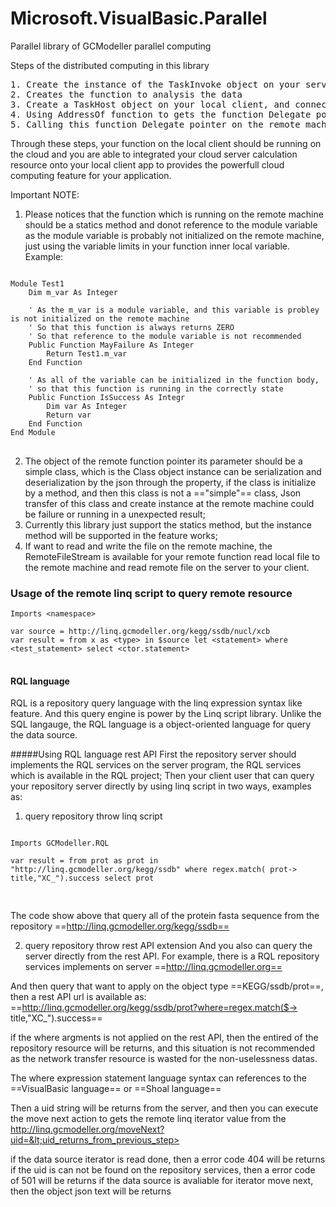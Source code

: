 # Microsoft.VisualBasic.Parallel
Parallel library of GCModeller parallel computing


Steps of the distributed computing in this library

<pre>
1. Create the instance of the TaskInvoke object on your server side program
2. Creates the function to analysis the data
3. Create a TaskHost object on your local client, and connect to the remote through IPEndPoint
4. Using AddressOf function to gets the function Delegate pointer of your target function which is want to running on the remote.
5. Calling this function Delegate pointer on the remote machine through TaskHost.Invoke and gets the returns result.
</pre>

Through these steps, your function on the local client should be running on the cloud and you are able to integrated your cloud server calculation resource onto your local client app to provides the powerfull cloud computing feature for your application.

Important NOTE:
1. Please notices that the function which is running on the remote machine should be a statics method and donot reference to the module variable as the module variable is probably not initialized on the remote machine, just using the variable limits in your function inner local variable.
Example:
<pre><code class="vb">
Module Test1
    Dim m_var As Integer

    ' As the m_var is a module variable, and this variable is probley is not initialized on the remote machine
    ' So that this function is always returns ZERO
    ' So that reference to the module variable is not recommended
    Public Function MayFailure As Integer
        Return Test1.m_var
    End Function

    ' As all of the variable can be initialized in the function body, 
    ' so that this function is running in the correctly state
    Public Function IsSuccess As Integr
     	Dim var As Integer
        Return var
    End Function
End Module
</code>
</pre>

2. The object of the remote function pointer its parameter should be a simple class, which is the Class object instance can be serialization and deserialization by the json through the property, if the class is initialize by a method, and then this class is not a =="simple"== class, Json transfer of this class and create instance at the remote machine could be failure or running in a unexpected result;
3. Currently this library just support the statics method, but the instance method will be supported in the feature works;
4. If want to read and write the file on the remote machine, the RemoteFileStream is available for your remote function read local file to the remote machine and read remote file on the server to your client.


### Usage of the remote linq script to query remote resource

<pre><code class="vb">Imports &lt;namespace>

var source = http://linq.gcmodeller.org/kegg/ssdb/nucl/xcb
var result = from x as &lt;type> in $source let &lt;statement> where &lt;test_statement> select &lt;ctor.statement>
</code>
</pre>

#### RQL language

RQL is a repository query language with the linq expression syntax like feature. And this query engine is power by the Linq script library.
Unlike the SQL langauge, the RQL language is a object-oriented language for query the data source.


#####Using RQL language rest API
First the repository server should implements the RQL services on the server program, the RQL services which is available  in the RQL project;
Then your client user that can query your repository server directly by using linq script in two ways, examples as:
1. query repository throw linq script

<pre>
<code class="vb">
Imports GCModeller.RQL

var result = from prot as prot in "http://linq.gcmodeller.org/kegg/ssdb" where regex.match( prot-> title,"XC_").success select prot

</code>
</pre>

The code show above that query all of the protein fasta sequence from the repository ==http://linq.gcmodeller.org/kegg/ssdb==

2. query repository throw rest API extension
And you also can query the server directly from the rest API.
For example, there is a RQL repository services implements on server
==http://linq.gcmodeller.org==

And then query that want to apply on the object type ==KEGG/ssdb/prot==, then a rest API url is available as:
==http://linq.gcmodeller.org/kegg/ssdb/prot?where=regex.match($-> title,"XC_").success==

if the where argments is not applied on the rest API, then the entired of the repository resource will be returns, and this situation is not recommended as the network transfer resource is wasted for the non-uselessness datas.

The where expression statement language syntax can references to the ==VisualBasic language== or ==Shoal language==

Then a uid string will be returns from the server, and then you can execute the move next action to gets the remote linq iterator value from the
http://linq.gcmodeller.org/moveNext?uid=&lt;uid_returns_from_previous_step>

if the data source iterator is read done, then a error code 404 will be returns
if the uid is can not be found on the repository services, then a error code of 501 will be returns
if the data source is avaliable for iterator move next, then the object json text will be returns

